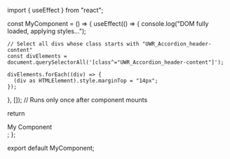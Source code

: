 import { useEffect } from "react";

const MyComponent = () => {
  useEffect(() => {
    console.log("DOM fully loaded, applying styles...");

    // Select all divs whose class starts with "UWR_Accordion_header-content"
    const divElements = document.querySelectorAll('[class^="UWR_Accordion_header-content"]');

    divElements.forEach((div) => {
      (div as HTMLElement).style.marginTop = "14px";
    });

  }, []); // Runs only once after component mounts

  return <div>My Component</div>;
};

export default MyComponent;
